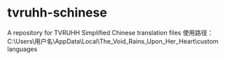 # tvruhh-schinese
A repository for TVRUHH Simplified Chinese translation files
使用路径：C:\Users\用户名\AppData\Local\The_Void_Rains_Upon_Her_Heart\custom languages
